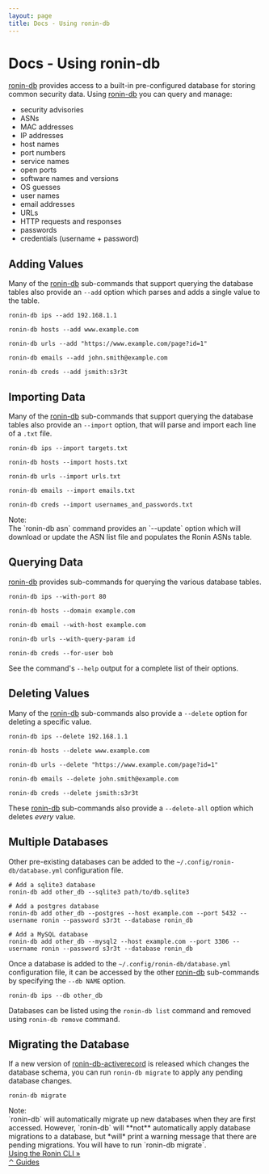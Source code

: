 ```yaml
---
layout: page
title: Docs - Using ronin-db
---
```


# Docs - Using ronin-db

[ronin-db] provides access to a built-in pre-configured database for storing
common security data. Using [ronin-db][ronin-db-synopsis] you can query and
manage:

* security advisories
* ASNs
* MAC addresses
* IP addresses
* host names
* port numbers
* service names
* open ports
* software names and versions
* OS guesses
* user names
* email addresses
* URLs
* HTTP requests and responses
* passwords
* credentials (username + password)

## Adding Values

Many of the [ronin-db][ronin-db-synopsis] sub-commands that support querying the
database tables also provide an `--add` option which parses and adds a single
value to the table.

```shell
ronin-db ips --add 192.168.1.1

ronin-db hosts --add www.example.com

ronin-db urls --add "https://www.example.com/page?id=1"

ronin-db emails --add john.smith@example.com

ronin-db creds --add jsmith:s3r3t
```

## Importing Data

Many of the [ronin-db][ronin-db-synopsis] sub-commands that support querying the
database tables also provide an `--import` option, that will parse and import
each line of a `.txt` file.

```shell
ronin-db ips --import targets.txt

ronin-db hosts --import hosts.txt

ronin-db urls --import urls.txt

ronin-db emails --import emails.txt

ronin-db creds --import usernames_and_passwords.txt
```

<article class="message is-dark">
  <div class="message-header">Note:</div>
  <div class="message-body" markdown="1">
The `ronin-db asn` command provides an `--update` option which will download
or update the ASN list file and populates the Ronin ASNs table.
  </div>
</article>

## Querying Data

[ronin-db][ronin-db-synopsis] provides sub-commands for querying the various
database tables.

```shell
ronin-db ips --with-port 80

ronin-db hosts --domain example.com

ronin-db email --with-host example.com

ronin-db urls --with-query-param id

ronin-db creds --for-user bob
```

See the command's `--help` output for a complete list of their options.

## Deleting Values

Many of the [ronin-db][ronin-db-synopsis] sub-commands also provide a `--delete`
option for deleting a specific value.

```shell
ronin-db ips --delete 192.168.1.1

ronin-db hosts --delete www.example.com

ronin-db urls --delete "https://www.example.com/page?id=1"

ronin-db emails --delete john.smith@example.com

ronin-db creds --delete jsmith:s3r3t
```

These [ronin-db][ronin-db-synopsis] sub-commands also provide a `--delete-all`
option which deletes *every* value.

## Multiple Databases

Other pre-existing databases can be added to the
`~/.config/ronin-db/database.yml` configuration file.

```$shell
# Add a sqlite3 database
ronin-db add other_db --sqlite3 path/to/db.sqlite3

# Add a postgres database
ronin-db add other_db --postgres --host example.com --port 5432 --username ronin --password s3r3t --database ronin_db

# Add a MySQL database
ronin-db add other_db --mysql2 --host example.com --port 3306 --username ronin --password s3r3t --database ronin_db
```

Once a database is added to the `~/.config/ronin-db/database.yml` configuration
file, it can be accessed by the other [ronin-db][ronin-db-synopsis] sub-commands
by specifying the `--db NAME` option.

```shell
ronin-db ips --db other_db
```

Databases can be listed using the `ronin-db list` command and removed using
`ronin-db remove` command.

## Migrating the Database

If a new version of [ronin-db-activerecord] is released which changes the
database schema, you can run `ronin-db migrate` to apply any pending database
changes.

```shell
ronin-db migrate
```

<article class="message is-dark">
  <div class="message-header">Note:</div>
  <div class="message-body" markdown="1">
`ronin-db` will automatically migrate up new databases when
they are first accessed. However, `ronin-db` will **not** automatically apply
database migrations to a database, but *will* print a warning message that
there are pending migrations. You will have to run `ronin-db migrate`.
  </div>
</article>

<div class="level">
  <div class="level-left">
    <a class="button" href="../using-the-ronin-cli/">
      Using the Ronin CLI &raquo;
    </a>
  </div>

  <div class="level-item">
    <a class="button" href="../index.html#guides">
      &#x2303; Guides
    </a>
  </div>
</div>

[ronin-db]: https://github.com/ronin-rb/ronin-db#readme
[ronin-db-synopsis]: https://github.com/ronin-rb/ronin-db#synopsis
[ronin-db-activerecord]: https://github.com/ronin-rb/ronin-db-activerecord#readme
